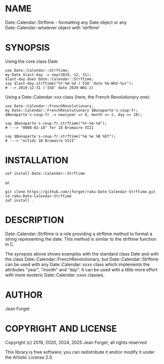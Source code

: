 NAME
====

Date::Calendar::Strftime - formatting any Date object or any Date::Calendar::whatever object with 'strftime'

SYNOPSIS
========

Using the core class Date:

```
use Date::Calendar::Strftime;
my Date $last-day .= new(2019, 12, 31);
$last-day does Date::Calendar::Strftime;
say $last-day.strftime("%Y-%m-%d ('ISO' date %G-W%V-%u)");
# --> 2019-12-31 ('ISO' date 2020-W01-2)
```

Using a Date::Calendar::xxx class (here, the French Revolutionary one):

```
use Date::Calendar::FrenchRevolutionary;
my Date::Calendar::FrenchRevolutionary $Bonaparte's-coup-fr;
$Bonaparte's-coup-fr .= new(year => 8, month => 2, day => 18);

say $Bonaparte's-coup-fr.strftime("%Y-%m-%d");
# ---> "0008-02-18" for 18 Brumaire VIII

say $Bonaparte's-coup-fr.strftime("%A %e %B %EY");
# ---> "octidi 18 Brumaire VIII"
```

INSTALLATION
============

```shell
zef install Date::Calendar::Strftime
```

or

```shell
git clone https://github.com/jforget/raku-Date-Calendar-Strftime.git
cd raku-Date-Calendar-Strftime
zef install .
```

DESCRIPTION
===========

Date::Calendar::Strftime  is a  role  providing a  strftime method  to
format a string  representing the date. This method is  similar to the
strftime function in C.

The synopsis  above shows  examples with the  standard class  Date and
with     the     class    Date::Calendar::FrenchRevolutionary,     but
Date::Calendar::Strftime  can be  used  with any  Date::Calendar::xxxx
class which  implements the attributes  "year", "month" and  "day". It
can  be   used  with   a  little  more   effort  with   more  esoteric
Date::Calendar::xxxx classes.

AUTHOR
======

Jean Forget <J2N-FORGET at orange dot fr>

COPYRIGHT AND LICENSE
=====================

Copyright (c) 2019, 2020, 2024, 2025 Jean Forget, all rights reserved

This library is  free software; you can redistribute  it and/or modify
it under the Artistic License 2.0.

